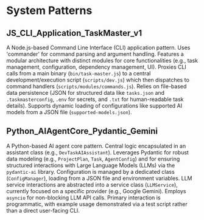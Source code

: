 # System Patterns

## JS_CLI_Application_TaskMaster_v1
A Node.js-based Command Line Interface (CLI) application pattern. Uses 'commander' for command parsing and argument handling. Features a modular architecture with distinct modules for core functionalities (e.g., task management, configuration, dependency management, UI). Proxies CLI calls from a main binary (`bin/task-master.js`) to a central development/execution script (`scripts/dev.js`) which then dispatches to command handlers (`scripts/modules/commands.js`). Relies on file-based data persistence (JSON for structured data like `tasks.json` and `.taskmasterconfig`, `.env` for secrets, and `.txt` for human-readable task details). Supports dynamic loading of configurations like supported AI models from a JSON file (`supported-models.json`).

## Python_AIAgentCore_Pydantic_Gemini
A Python-based AI agent core pattern. Central logic encapsulated in an assistant class (e.g., `DevTaskAIAssistant`). Leverages Pydantic for robust data modeling (e.g., `ProjectPlan`, `Task`, `AgentConfig`) and for ensuring structured interactions with Large Language Models (LLMs) via the `pydantic-ai` library. Configuration is managed by a dedicated class (`ConfigManager`), loading from a JSON file and environment variables. LLM service interactions are abstracted into a service class (`LLMService`), currently focused on a specific provider (e.g., Google Gemini). Employs `asyncio` for non-blocking LLM API calls. Primary interaction is programmatic, with example usage demonstrated via a test script rather than a direct user-facing CLI.
